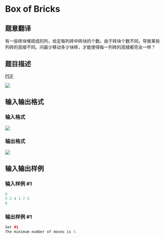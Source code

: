 # Box of Bricks

## 题意翻译

有一些砖块堆砌成的列，给定每列砖中砖块的个数。由于砖块个数不同，导致某些列砖的高矮不同。问最少移动多少块砖，才能使得每一列砖的高矮都完全一样？

## 题目描述

[problemUrl]: https://uva.onlinejudge.org/index.php?option=com_onlinejudge&Itemid=8&category=7&page=show_problem&problem=532

[PDF](https://uva.onlinejudge.org/external/5/p591.pdf)

![](https://cdn.luogu.com.cn/upload/vjudge_pic/UVA591/f7b8dd90dc038ee9624031cf8f77315874bc7b4b.png)

## 输入输出格式

### 输入格式

![](https://cdn.luogu.com.cn/upload/vjudge_pic/UVA591/6a9c43e4255f3b947a68c5cff360e787852c681e.png)

### 输出格式

![](https://cdn.luogu.com.cn/upload/vjudge_pic/UVA591/fc218620cbf5c70559482435addebb18567421a0.png)

## 输入输出样例

### 输入样例 #1

```cpp
6
5 2 4 1 7 5
0
```


### 输出样例 #1

```cpp
Set #1
The minimum number of moves is 5.
```


